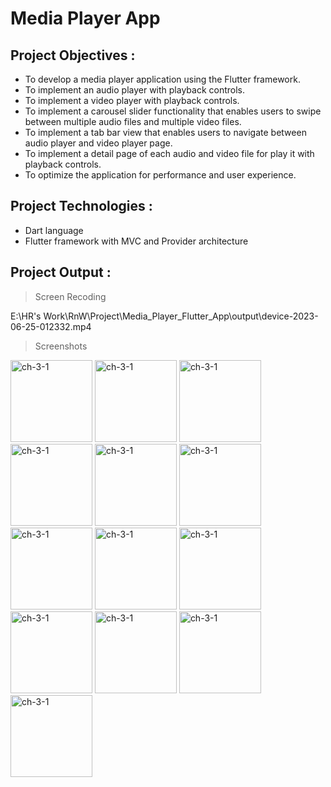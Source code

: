 # Media Player App

## Project Objectives :

- To develop a media player application using the Flutter framework.
- To implement an audio player with playback controls.
- To implement a video player with playback controls.
- To implement a carousel slider functionality that enables users to swipe between multiple audio
  files and multiple video files.
- To implement a tab bar view that enables users to navigate between audio player and video
  player page.
- To implement a detail page of each audio and video file for play it with playback controls.
- To optimize the application for performance and user experience.

## Project Technologies :

- Dart language
- Flutter framework with MVC and Provider architecture

## Project Output :

> Screen Recoding

E:\HR's Work\RnW\Project\Media_Player_Flutter_App\output\device-2023-06-25-012332.mp4

> Screenshots

<img width="131" alt="ch-3-1" src="E:\HR's Work\RnW\Project\Media_Player_Flutter_App\output\images">

<img width="131" alt="ch-3-1" src="E:\HR's Work\RnW\Project\Media_Player_Flutter_App\output\images\2.png">

<img width="131" alt="ch-3-1" src="E:\HR's Work\RnW\Project\Media_Player_Flutter_App\output\images\3.png">

<img width="131" alt="ch-3-1" src="E:\HR's Work\RnW\Project\Media_Player_Flutter_App\output\images\4.png">

<img width="131" alt="ch-3-1" src="E:\HR's Work\RnW\Project\Media_Player_Flutter_App\output\images\5.png">

<img width="131" alt="ch-3-1" src="E:\HR's Work\RnW\Project\Media_Player_Flutter_App\output\images\6.png">

<img width="131" alt="ch-3-1" src="E:\HR's Work\RnW\Project\Media_Player_Flutter_App\output\images\7.png">

<img width="131" alt="ch-3-1" src="E:\HR's Work\RnW\Project\Media_Player_Flutter_App\output\images\8.png">

<img width="131" alt="ch-3-1" src="E:\HR's Work\RnW\Project\Media_Player_Flutter_App\output\images\9.png">

<img width="131" alt="ch-3-1" src="E:\HR's Work\RnW\Project\Media_Player_Flutter_App\output\images\10.png">

<img width="131" alt="ch-3-1" src="E:\HR's Work\RnW\Project\Media_Player_Flutter_App\output\images\11.png">

<img width="131" alt="ch-3-1" src="E:\HR's Work\RnW\Project\Media_Player_Flutter_App\output\images\12.png">

<img width="131" alt="ch-3-1" src="E:\HR's Work\RnW\Project\Media_Player_Flutter_App\output\images\13.png">